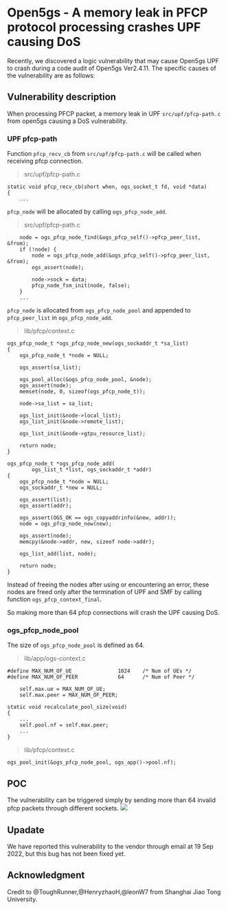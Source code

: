 # Open5gs - A memory leak in PFCP protocol processing crashes UPF causing DoS
Recently, we discovered a logic vulnerability that may cause Open5gs UPF to crash during a code audit of Open5gs Ver2.4.11. 
The specific causes of the vulnerability are as follows:

## Vulnerability description
When processing PFCP packet, a memory leak in UPF `src/upf/pfcp-path.c` from open5gs causing a DoS vulnerability.
### UPF pfcp-path
Function `pfcp_recv_cb` from `src/upf/pfcp-path.c` will be called when receiving pfcp connection.

> src/upf/pfcp-path.c
```c=58
static void pfcp_recv_cb(short when, ogs_socket_t fd, void *data)
{
    ...
```
`pfcp_node` will be allocated by calling `ogs_pfcp_node_add`.

> src/upf/pfcp-path.c
```c=108
    node = ogs_pfcp_node_find(&ogs_pfcp_self()->pfcp_peer_list, &from);
    if (!node) {
        node = ogs_pfcp_node_add(&ogs_pfcp_self()->pfcp_peer_list, &from);
        ogs_assert(node);

        node->sock = data;
        pfcp_node_fsm_init(node, false);
    }
    ...
```

`pfcp_node` is allocated from `ogs_pfcp_node_pool` and appended to `pfcp_peer_list` in `ogs_pfcp_node_add`. 

> lib/pfcp/context.c

```c=635
ogs_pfcp_node_t *ogs_pfcp_node_new(ogs_sockaddr_t *sa_list)
{
    ogs_pfcp_node_t *node = NULL;

    ogs_assert(sa_list);

    ogs_pool_alloc(&ogs_pfcp_node_pool, &node);
    ogs_assert(node);
    memset(node, 0, sizeof(ogs_pfcp_node_t));

    node->sa_list = sa_list;

    ogs_list_init(&node->local_list);
    ogs_list_init(&node->remote_list);

    ogs_list_init(&node->gtpu_resource_list);

    return node;
}
```
```c=667
ogs_pfcp_node_t *ogs_pfcp_node_add(
        ogs_list_t *list, ogs_sockaddr_t *addr)
{
    ogs_pfcp_node_t *node = NULL;
    ogs_sockaddr_t *new = NULL;

    ogs_assert(list);
    ogs_assert(addr);

    ogs_assert(OGS_OK == ogs_copyaddrinfo(&new, addr));
    node = ogs_pfcp_node_new(new);

    ogs_assert(node);
    memcpy(&node->addr, new, sizeof node->addr);

    ogs_list_add(list, node);

    return node;
}
```

Instead of freeing the nodes after using or encountering an error, these nodes are freed only after the termination of UPF and SMF by calling function `ogs_pfcp_context_final`.

So making more than 64 pfcp connections will crash the UPF causing DoS.


### ogs_pfcp_node_pool

The size of `ogs_pfcp_node_pool` is defined as 64.

> lib/app/ogs-context.c
```c=175
#define MAX_NUM_OF_UE               1024    /* Num of UEs */
#define MAX_NUM_OF_PEER             64      /* Num of Peer */

    self.max.ue = MAX_NUM_OF_UE;
    self.max.peer = MAX_NUM_OF_PEER;
```
```c=65
static void recalculate_pool_size(void)
{
    ...
    self.pool.nf = self.max.peer;
    ...
}
```

> lib/pfcp/context.c
```c=51
ogs_pool_init(&ogs_pfcp_node_pool, ogs_app()->pool.nf);
```

## POC
The vulnerability can be triggered simply by sending more than 64 invalid pfcp packets through different sockets.
![](hhttps://github.com/ToughRunner/Open5gs_bugreport3/blob/main/1.png)

## Upadate
We have reported this vulnerability to the vendor through email at 19 Sep 2022, but this bug has not been fixed yet.

## Acknowledgment
Credit to @ToughRunner,@HenryzhaoH,@leonW7 from Shanghai Jiao Tong University.